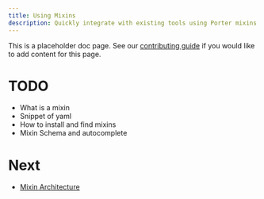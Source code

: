 ```yaml
---
title: Using Mixins
description: Quickly integrate with existing tools using Porter mixins
---
```


This is a placeholder doc page. See our [contributing guide][contrib] 
if you would like to add content for this page.

# TODO

* What is a mixin
* Snippet of yaml
* How to install and find mixins
* Mixin Schema and autocomplete

# Next

* [Mixin Architecture](/mixin-architecture/)

[contrib]: https://github.com/deislabs/porter/blob/master/CONTRIBUTING.md#documentation
